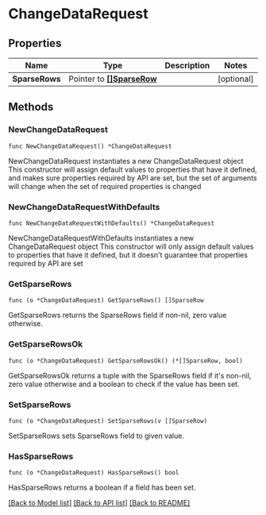 # ChangeDataRequest

## Properties

Name | Type | Description | Notes
------------ | ------------- | ------------- | -------------
**SparseRows** | Pointer to [**[]SparseRow**](SparseRow.md) |  | [optional] 

## Methods

### NewChangeDataRequest

`func NewChangeDataRequest() *ChangeDataRequest`

NewChangeDataRequest instantiates a new ChangeDataRequest object
This constructor will assign default values to properties that have it defined,
and makes sure properties required by API are set, but the set of arguments
will change when the set of required properties is changed

### NewChangeDataRequestWithDefaults

`func NewChangeDataRequestWithDefaults() *ChangeDataRequest`

NewChangeDataRequestWithDefaults instantiates a new ChangeDataRequest object
This constructor will only assign default values to properties that have it defined,
but it doesn't guarantee that properties required by API are set

### GetSparseRows

`func (o *ChangeDataRequest) GetSparseRows() []SparseRow`

GetSparseRows returns the SparseRows field if non-nil, zero value otherwise.

### GetSparseRowsOk

`func (o *ChangeDataRequest) GetSparseRowsOk() (*[]SparseRow, bool)`

GetSparseRowsOk returns a tuple with the SparseRows field if it's non-nil, zero value otherwise
and a boolean to check if the value has been set.

### SetSparseRows

`func (o *ChangeDataRequest) SetSparseRows(v []SparseRow)`

SetSparseRows sets SparseRows field to given value.

### HasSparseRows

`func (o *ChangeDataRequest) HasSparseRows() bool`

HasSparseRows returns a boolean if a field has been set.


[[Back to Model list]](../README.md#documentation-for-models) [[Back to API list]](../README.md#documentation-for-api-endpoints) [[Back to README]](../README.md)


